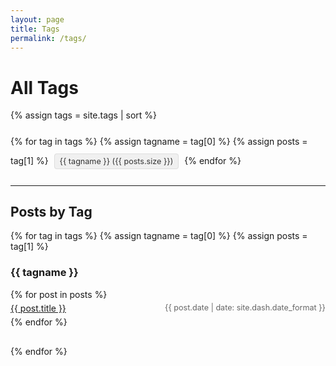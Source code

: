 ```yaml
---
layout: page
title: Tags
permalink: /tags/
---
```


# All Tags

{% assign tags = site.tags | sort %}
<div class="tag-cloud">
{% for tag in tags %}
  {% assign tagname = tag[0] %}
  {% assign posts = tag[1] %}
  <span class="tag-item">
    <a href="#{{ tagname | slugify }}" class="tag-link" data-count="{{ posts.size }}">
      {{ tagname }} ({{ posts.size }})
    </a>
  </span>
{% endfor %}
</div>

---

## Posts by Tag

{% for tag in tags %}
  {% assign tagname = tag[0] %}
  {% assign posts = tag[1] %}
  
<h3 id="{{ tagname | slugify }}">{{ tagname }}</h3>
<ul class="tag-posts">
  {% for post in posts %}
    <li>
      <a href="{{ post.url }}">{{ post.title }}</a>
      <span class="post-date">{{ post.date | date: site.dash.date_format }}</span>
    </li>
  {% endfor %}
</ul>
{% endfor %}

<style>
.tag-cloud {
  margin: 20px 0;
  line-height: 2;
}

.tag-item {
  display: inline-block;
  margin: 5px;
}

.tag-link {
  background: #f0f0f0;
  padding: 4px 8px;
  border-radius: 4px;
  text-decoration: none;
  font-size: 0.9em;
  color: #333;
  border: 1px solid #ddd;
  transition: all 0.2s ease;
}

.tag-link:hover {
  background: #e0e0e0;
  border-color: #ccc;
}

.tag-posts {
  list-style: none;
  padding: 0;
  margin-bottom: 30px;
}

.tag-posts li {
  padding: 5px 0;
  border-bottom: 1px solid #eee;
}

.tag-posts li:last-child {
  border-bottom: none;
}

.post-date {
  float: right;
  color: #666;
  font-size: 0.9em;
}

@media (max-width: 600px) {
  .post-date {
    float: none;
    display: block;
    font-size: 0.8em;
  }
}
</style>
